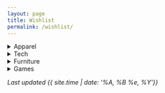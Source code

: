 ```yaml
---
layout: page
title: Wishlist
permalink: /wishlist/
---
```


<details markdown="1">
<summary>Apparel</summary>


- [The Royale Blanco](https://www.greats.com/products/the-royale-blanco-white)
    - size 9.5


</details markdown="1">

<details>
<summary>Tech</summary>


- [Bose QuietComfort 35 II](https://www.amazon.com/Bose-QuietComfort-Wireless-Headphones-Cancelling/dp/B0756CYWWD)


</details>

<details markdown="1">
<summary>Furniture</summary>


</details markdown="1">

<details>
<summary>Games</summary>


- [Factorio](https://store.steampowered.com/app/427520/Factorio/)


</details>


*Last updated {{ site.time | date: '%A, %B %e, %Y'}}*
